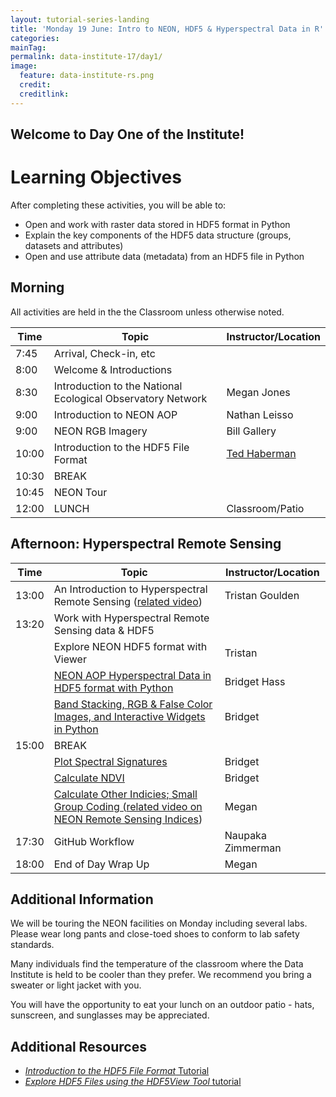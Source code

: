 ```yaml
---
layout: tutorial-series-landing
title: 'Monday 19 June: Intro to NEON, HDF5 & Hyperspectral Data in R'
categories:
mainTag: 
permalink: data-institute-17/day1/
image:
  feature: data-institute-rs.png
  credit:
  creditlink:
---
```


## Welcome to Day One of the Institute!


<div id="objectives" markdown="1">

# Learning Objectives

After completing these activities, you will be able to:

* Open and work with raster data stored in HDF5 format in Python
* Explain the key components of the HDF5 data structure (groups, datasets and attributes)
* Open and use attribute data (metadata) from an HDF5 file in Python


</div>

## Morning

All activities are held in the the Classroom unless otherwise noted.

| Time | Topic | Instructor/Location |
|------|-------|------------|
|  7:45 | Arrival, Check-in, etc |  |
|  8:00 | Welcome & Introductions |  |
|  8:30 | Introduction to the National Ecological Observatory Network | Megan Jones |
|  9:00 | Introduction to NEON AOP | Nathan Leisso |
|  9:00 | NEON RGB Imagery | Bill Gallery |
| 10:00  | Introduction to the HDF5 File Format | <a href="https://www.hdfgroup.org/team/ted-habermann/" target="_blank">Ted Haberman</a> |
| 10:30 | BREAK| |
| 10:45 | NEON Tour| |
| 12:00 | LUNCH| Classroom/Patio |


## Afternoon: Hyperspectral Remote Sensing

| Time | Topic | Instructor/Location |
|------|-------|------------|
| 13:00  | An Introduction to Hyperspectral Remote Sensing (<a href="https://youtu.be/jaARDWeyNDE" target="_blank">related video</a>) | Tristan Goulden |
| 13:20  | Work with Hyperspectral Remote Sensing data & HDF5 | |
| 		 | Explore NEON HDF5 format with Viewer |  Tristan |
| 		 | <a href="{{ site.baseurl }}/HDF5/neon-aop-hdf5-py" target="_blank">NEON AOP Hyperspectral Data in HDF5 format with Python</a> | Bridget Hass |
| 		 | <a href="{{ site.baseurl }}/HDF5/hyperspectral-HDF5-python/" target="_blank">Band Stacking, RGB & False Color Images, and Interactive Widgets in Python</a>| Bridget |
| 15:00  | BREAK |  |
| 		 | <a href="{{ site.baseurl }}/HDF5/plot-spec-sig-python/" target="_blank">Plot Spectral Signatures</a> | Bridget  |
| 		 | <a href="{{ site.baseurl }}/HDF5/calc-ndvi-python/" target="_blank">Calculate NDVI</a> | Bridget |
| 		 | <a href="{{ site.baseurl }}/data-institute-17/day1-indicesActivity/" target="_blank">Calculate Other Indicies; Small Group Coding (<a href="https://youtu.be/4_EYPNI-A5g" target="_blank">related video on NEON Remote Sensing Indices</a>)| Megan |
| 17:30  | GitHub Workflow | Naupaka Zimmerman|
| 18:00  | End of Day Wrap Up  | Megan |


## Additional Information 

We will be touring the NEON facilities on Monday including several labs. Please
wear long pants and close-toed shoes to conform to lab safety standards. 

Many individuals find the temperature of the classroom where the Data Institute 
is held to be cooler than they prefer.  We recommend you bring a sweater or light
jacket with you. 

You will have the opportunity to eat your lunch on an outdoor patio - hats, sunscreen, and 
sunglasses may be appreciated. 


## Additional Resources

* <a href="{{ site.baseurl }}/HDF5/About" target="_blank">*Introduction to the HDF5 File Format* Tutorial</a>
* <a href="{{ site.baseurl }}/HDF5/Exploring-Data-HDFView" target="_blank">*Explore HDF5 Files using the HDF5View Tool* tutorial</a>
